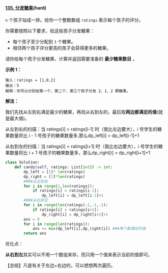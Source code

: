 #### [135. 分发糖果](https://leetcode-cn.com/problems/candy/)(hard)

`n` 个孩子站成一排。给你一个整数数组 `ratings` 表示每个孩子的评分。

你需要按照以下要求，给这些孩子分发糖果：

- 每个孩子至少分配到 `1` 个糖果。
- 相邻两个孩子评分更高的孩子会获得更多的糖果。

请你给每个孩子分发糖果，计算并返回需要准备的 **最少糖果数目** 。

 

**示例 1：**

```
输入：ratings = [1,0,2]
输出：5
解释：你可以分别给第一个、第二个、第三个孩子分发 2、1、2 颗糖果。
```

**解法：**

我们先找从左到右满足最少的糖果，再找从右到左的，最后取**两边都满足的值**(就是最大值)。

从左到右的扫描：当 ratings[i] > ratings[i-1] 时（我比左边要大），i 号学生的糖果数量将比 i - 1 号孩子的糖果数量多,那么dp_left[i] = dp_left[i-1]+1

从右到左的扫描：当 ratings[i] > ratings[i+1] 时（我比右边要大），i 号学生的糖果数量将比 i + 1 号孩子的糖果数量多，那么dp_right[i] = dp_right[i+1]+1



```python
class Solution:
    def candy(self, ratings: List[int]) -> int:
        dp_left = [1]* len(ratings)
        dp_right = [1]*len(ratings)
        ####从左到右
        for i in range(1,len(ratings)):
            if ratings[i] > ratings[i-1]:
                dp_left[i] = dp_left[i-1]+1
        ####从右到左
        for i in range(len(ratings)-2,-1,-1):
            if ratings[i] > ratings[i+1]:
                dp_right[i] = dp_right[i+1]+1
        ans = 0
        for i in range(len(ratings)):
            ans += max(dp_left[i],dp_right[i]) ###两个都满足的值
        return ans
```

优化点：

**从右到左**其实可以不用一个数组来存，而只用一个值来表示当前的值即可。



【总结】凡是有关于左边+右边的，可以想想两次遍历。